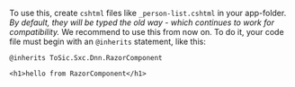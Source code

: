 ﻿---
uid: ToSic.Sxc.Dnn.RazorComponent
---

To use this, create `cshtml` files like `_person-list.cshtml` in your app-folder. 
_By default, they will be typed the old way - which continues to work for compatibility._ 
We recommend to use this from now on. To do it, your code file must begin with an `@inherits` statement, like this:

```cshtml
@inherits ToSic.Sxc.Dnn.RazorComponent

<h1>hello from RazorComponent</h1>

```